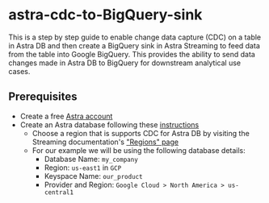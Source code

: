 # astra-cdc-to-BigQuery-sink
This is a step by step guide to enable change data capture (CDC) on a table in Astra DB and then create a BigQuery sink in Astra Streaming to feed data from the table into Google BigQuery. This provides the ability to send data changes made in Astra DB to BigQuery for downstream analytical use cases.

## Prerequisites

- Create a free [Astra account](https://astra.datastax.com/)  
- Create an Astra database following these [instructions](https://awesome-astra.github.io/docs/pages/astra/cdc-for-astra/) 
  - Choose a region that is supports CDC for Astra DB by visiting the Streaming documentation's ["Regions" page](https://docs.datastax.com/en/streaming/astra-streaming/operations/astream-regions.html)
  - For our example we will be using the following database details:
    - Database Name: `my_company`
    - Region: `us-east1` in `GCP`
    - Keyspace Name: `our_product`
    - Provider and Region: `Google Cloud > North America > us-central1`
    
   
